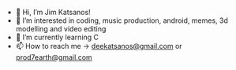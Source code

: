 - 👋 Hi, I’m Jim Katsanos!
- 👀 I’m interested in coding, music production, android, memes, 3d modelling and video editing
- 🌱 I’m currently learning C
- 📫 How to reach me -> deekatsanos@gmail.com or prod7earth@gmail.com
